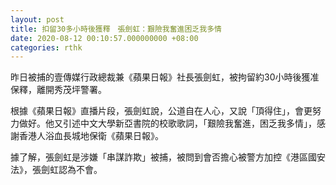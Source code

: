 ```yaml
---
layout: post
title: 扣留30多小時後獲釋　張劍虹：艱險我奮進困乏我多情
date: 2020-08-12 00:10:57.000000000 +08:00
categories: rthk
---
```


昨日被捕的壹傳媒行政總裁兼《蘋果日報》社長張劍虹，被拘留約30小時後獲准保釋，離開秀茂坪警署。

根據《蘋果日報》直播片段，張劍虹說，公道自在人心，又說「頂得住」，會更努力做好。他又引述中文大學新亞書院的校歌歌詞，「艱險我奮進，困乏我多情」，感謝香港人浴血長城地保衛《蘋果日報》。

據了解，張劍虹是涉嫌「串謀詐欺」被捕，被問到會否擔心被警方加控《港區國安法》，張劍虹認為不會。

